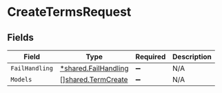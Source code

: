 # CreateTermsRequest


## Fields

| Field                                                       | Type                                                        | Required                                                    | Description                                                 |
| ----------------------------------------------------------- | ----------------------------------------------------------- | ----------------------------------------------------------- | ----------------------------------------------------------- |
| `FailHandling`                                              | [*shared.FailHandling](../../models/shared/failhandling.md) | :heavy_minus_sign:                                          | N/A                                                         |
| `Models`                                                    | [][shared.TermCreate](../../models/shared/termcreate.md)    | :heavy_minus_sign:                                          | N/A                                                         |